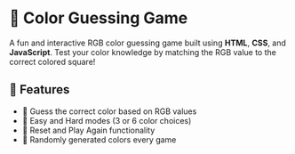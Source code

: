 # 🎨 Color Guessing Game

A fun and interactive RGB color guessing game built using **HTML**, **CSS**, and **JavaScript**. Test your color knowledge by matching the RGB value to the correct colored square!

## 🚀 Features

- 🎯 Guess the correct color based on RGB values
- 🧠 Easy and Hard modes (3 or 6 color choices)
- 🔄 Reset and Play Again functionality
- 🎨 Randomly generated colors every game

